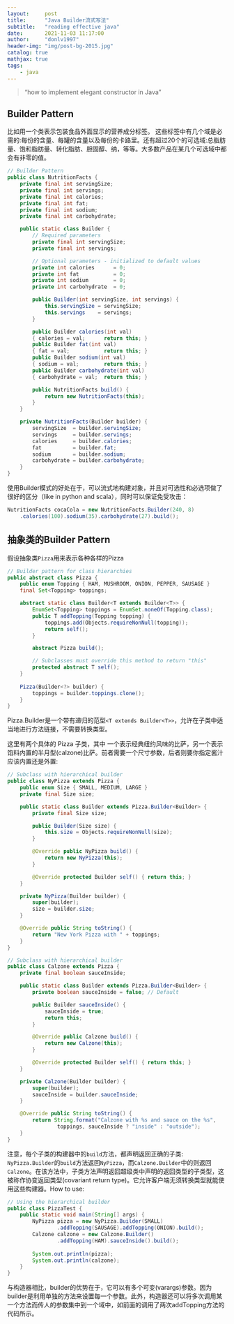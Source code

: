 ```yaml
---
layout:     post
title:      "Java Builder流式写法"
subtitle:   "reading effective java"
date:       2021-11-03 11:17:00
author:     "donlv1997"
header-img: "img/post-bg-2015.jpg"
catalog: true
mathjax: true
tags:
    - java
---
```


> “how to implement elegant constructor in Java”

## Builder Pattern

比如用一个类表示包装食品外面显示的营养成分标签。 这些标签中有几个域是必需的:每份的含量、每罐的含量以及每份的卡路里。还有超过20个的可选域:总脂肪量、饱和脂肪量、转化脂肪、胆固醇、纳，等等。大多数产品在某几个可选域中都会有非零的值。

```java
// Builder Pattern
public class NutritionFacts {
    private final int servingSize;
    private final int servings;
    private final int calories;
    private final int fat;
    private final int sodium;
    private final int carbohydrate;

    public static class Builder {
        // Required parameters
        private final int servingSize;
        private final int servings;

        // Optional parameters - initialized to default values
        private int calories      = 0;
        private int fat           = 0;
        private int sodium        = 0;
        private int carbohydrate  = 0;

        public Builder(int servingSize, int servings) {
            this.servingSize = servingSize;
            this.servings    = servings;
        }

        public Builder calories(int val)
        { calories = val;      return this; }
        public Builder fat(int val)
        { fat = val;           return this; }
        public Builder sodium(int val)
        { sodium = val;        return this; }
        public Builder carbohydrate(int val)
        { carbohydrate = val;  return this; }

        public NutritionFacts build() {
            return new NutritionFacts(this);
        }
    }

    private NutritionFacts(Builder builder) {
        servingSize  = builder.servingSize;
        servings     = builder.servings;
        calories     = builder.calories;
        fat          = builder.fat;
        sodium       = builder.sodium;
        carbohydrate = builder.carbohydrate;
    }
}
```

使用Builder模式的好处在于，可以流式地构建对象，并且对可选性和必选项做了很好的区分（like in python and scala），同时可以保证免受攻击：

```java
NutritionFacts cocaCola = new NutritionFacts.Builder(240, 8)
    .calories(100).sodium(35).carbohydrate(27).build();
```

## 抽象类的Builder Pattern

假设抽象类`Pizza`用来表示各种各样的Pizza

```java
// Builder pattern for class hierarchies
public abstract class Pizza {
    public enum Topping { HAM, MUSHROOM, ONION, PEPPER, SAUSAGE }
    final Set<Topping> toppings;

    abstract static class Builder<T extends Builder<T>> {
        EnumSet<Topping> toppings = EnumSet.noneOf(Topping.class);
        public T addTopping(Topping topping) {
            toppings.add(Objects.requireNonNull(topping));
            return self();
        }

        abstract Pizza build();

        // Subclasses must override this method to return "this"
        protected abstract T self();
    }
    
    Pizza(Builder<?> builder) {
        toppings = builder.toppings.clone();
    }
}
```

Pizza.Builder是一个带有递归的范型`<T extends Builder<T>>`，允许在子类中适当地进行方法链接，不需要转换类型。

这里有两个具体的 Pizza 子类，其中 一个表示经典纽约风味的比萨，另一个表示馅料内置的半月型(calzone)比萨。前者需要一个尺寸参数，后者则要你指定酱汁应该内置还是外置:

```java
// Subclass with hierarchical builder
public class NyPizza extends Pizza {
    public enum Size { SMALL, MEDIUM, LARGE }
    private final Size size;

    public static class Builder extends Pizza.Builder<Builder> {
        private final Size size;

        public Builder(Size size) {
            this.size = Objects.requireNonNull(size);
        }

        @Override public NyPizza build() {
            return new NyPizza(this);
        }

        @Override protected Builder self() { return this; }
    }

    private NyPizza(Builder builder) {
        super(builder);
        size = builder.size;
    }

    @Override public String toString() {
        return "New York Pizza with " + toppings;
    }
}
```

```java
// Subclass with hierarchical builder
public class Calzone extends Pizza {
    private final boolean sauceInside;

    public static class Builder extends Pizza.Builder<Builder> {
        private boolean sauceInside = false; // Default

        public Builder sauceInside() {
            sauceInside = true;
            return this;
        }

        @Override public Calzone build() {
            return new Calzone(this);
        }

        @Override protected Builder self() { return this; }
    }

    private Calzone(Builder builder) {
        super(builder);
        sauceInside = builder.sauceInside;
    }

    @Override public String toString() {
        return String.format("Calzone with %s and sauce on the %s",
                toppings, sauceInside ? "inside" : "outside");
    }
}
```

注意，每个子类的构建器中的`build`方法，都声明返回正确的子类: `NyPizza.Builder`的`build`方法返回`NyPizza`，而`Calzone.Builder`中的则返回`Calzone`。在该方法中，子类方法声明返回超级类中声明的返回类型的子类型，这被称作协变返回类型(covariant return type)。它允许客户端无须转换类型就能使用这些构建器。How to use:

```java
// Using the hierarchical builder
public class PizzaTest {
    public static void main(String[] args) {
        NyPizza pizza = new NyPizza.Builder(SMALL)
                .addTopping(SAUSAGE).addTopping(ONION).build();
        Calzone calzone = new Calzone.Builder()
                .addTopping(HAM).sauceInside().build();
        
        System.out.println(pizza);
        System.out.println(calzone);
    }
}
```

与构造器相比，builder的优势在于，它可以有多个可变(varargs)参数。因为builder是利用单独的方法来设置每一个参数。此外，构造器还可以将多次调用某一个方法而传人的参数集中到一个域中，如前面的调用了两次addTopping方法的代码所示。


